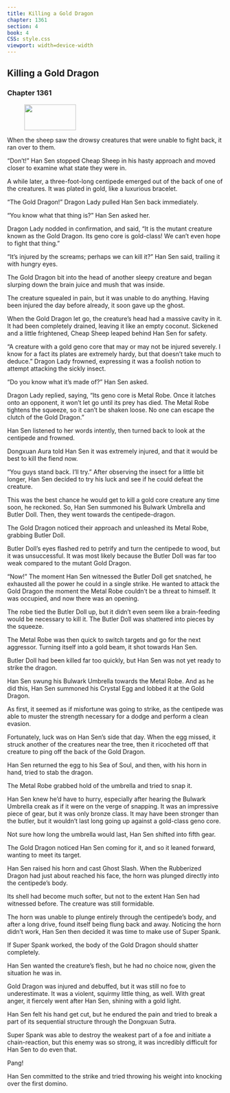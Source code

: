 ```yaml
---
title: Killing a Gold Dragon
chapter: 1361
section: 4
book: 4
CSS: style.css
viewport: width=device-width
---
```


## Killing a Gold Dragon

### Chapter 1361

<figure>
	<img src="../Images/gem.gif" alt="" id="gem" width="120" height="60" />
</figure>

When the sheep saw the drowsy creatures that were unable to fight back, it ran over to them.

“Don’t!” Han Sen stopped Cheap Sheep in his hasty approach and moved closer to examine what state they were in.

A while later, a three-foot-long centipede emerged out of the back of one of the creatures. It was plated in gold, like a luxurious bracelet.

“The Gold Dragon!” Dragon Lady pulled Han Sen back immediately.

“You know what that thing is?” Han Sen asked her.

Dragon Lady nodded in confirmation, and said, “It is the mutant creature known as the Gold Dragon. Its geno core is gold-class! We can’t even hope to fight that thing.”

“It’s injured by the screams; perhaps we can kill it?” Han Sen said, trailing it with hungry eyes.

The Gold Dragon bit into the head of another sleepy creature and began slurping down the brain juice and mush that was inside.

The creature squealed in pain, but it was unable to do anything. Having been injured the day before already, it soon gave up the ghost.

When the Gold Dragon let go, the creature’s head had a massive cavity in it. It had been completely drained, leaving it like an empty coconut. Sickened and a little frightened, Cheap Sheep leaped behind Han Sen for safety.

“A creature with a gold geno core that may or may not be injured severely. I know for a fact its plates are extremely hardy, but that doesn’t take much to deduce.” Dragon Lady frowned, expressing it was a foolish notion to attempt attacking the sickly insect.

“Do you know what it’s made of?” Han Sen asked.

Dragon Lady replied, saying, “Its geno core is Metal Robe. Once it latches onto an opponent, it won’t let go until its prey has died. The Metal Robe tightens the squeeze, so it can’t be shaken loose. No one can escape the clutch of the Gold Dragon.”

Han Sen listened to her words intently, then turned back to look at the centipede and frowned.

Dongxuan Aura told Han Sen it was extremely injured, and that it would be best to kill the fiend now.

“You guys stand back. I’ll try.” After observing the insect for a little bit longer, Han Sen decided to try his luck and see if he could defeat the creature.

This was the best chance he would get to kill a gold core creature any time soon, he reckoned. So, Han Sen summoned his Bulwark Umbrella and Butler Doll. Then, they went towards the centipede-dragon.

The Gold Dragon noticed their approach and unleashed its Metal Robe, grabbing Butler Doll.

Butler Doll’s eyes flashed red to petrify and turn the centipede to wood, but it was unsuccessful. It was most likely because the Butler Doll was far too weak compared to the mutant Gold Dragon.

“Now!” The moment Han Sen witnessed the Butler Doll get snatched, he exhausted all the power he could in a single strike. He wanted to attack the Gold Dragon the moment the Metal Robe couldn’t be a threat to himself. It was occupied, and now there was an opening.

The robe tied the Butler Doll up, but it didn’t even seem like a brain-feeding would be necessary to kill it. The Butler Doll was shattered into pieces by the squeeze.

The Metal Robe was then quick to switch targets and go for the next aggressor. Turning itself into a gold beam, it shot towards Han Sen.

Butler Doll had been killed far too quickly, but Han Sen was not yet ready to strike the dragon.

Han Sen swung his Bulwark Umbrella towards the Metal Robe. And as he did this, Han Sen summoned his Crystal Egg and lobbed it at the Gold Dragon.

As first, it seemed as if misfortune was going to strike, as the centipede was able to muster the strength necessary for a dodge and perform a clean evasion.

Fortunately, luck was on Han Sen’s side that day. When the egg missed, it struck another of the creatures near the tree, then it ricocheted off that creature to ping off the back of the Gold Dragon.

Han Sen returned the egg to his Sea of Soul, and then, with his horn in hand, tried to stab the dragon.

The Metal Robe grabbed hold of the umbrella and tried to snap it.

Han Sen knew he’d have to hurry, especially after hearing the Bulwark Umbrella creak as if it were on the verge of snapping. It was an impressive piece of gear, but it was only bronze class. It may have been stronger than the butler, but it wouldn’t last long going up against a gold-class geno core.

Not sure how long the umbrella would last, Han Sen shifted into fifth gear.

The Gold Dragon noticed Han Sen coming for it, and so it leaned forward, wanting to meet its target.

Han Sen raised his horn and cast Ghost Slash. When the Rubberized Dragon had just about reached his face, the horn was plunged directly into the centipede’s body.

Its shell had become much softer, but not to the extent Han Sen had witnessed before. The creature was still formidable.

The horn was unable to plunge entirely through the centipede’s body, and after a long drive, found itself being flung back and away. Noticing the horn didn’t work, Han Sen then decided it was time to make use of Super Spank.

If Super Spank worked, the body of the Gold Dragon should shatter completely.

Han Sen wanted the creature’s flesh, but he had no choice now, given the situation he was in.

Gold Dragon was injured and debuffed, but it was still no foe to underestimate. It was a violent, squirmy little thing, as well. With great anger, it fiercely went after Han Sen, shining with a gold light.

Han Sen felt his hand get cut, but he endured the pain and tried to break a part of its sequential structure through the Dongxuan Sutra.

Super Spank was able to destroy the weakest part of a foe and initiate a chain-reaction, but this enemy was so strong, it was incredibly difficult for Han Sen to do even that.

Pang!

Han Sen committed to the strike and tried throwing his weight into knocking over the first domino.
